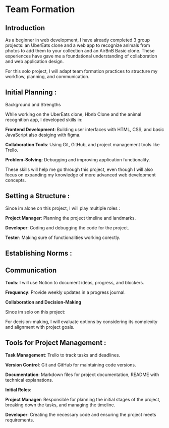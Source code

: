 # Team Formation

## Introduction

As a beginner in web development, I have already completed 3 group projects: an UberEats clone and a web app to recognize animals from photos to add them to your collection and an AirBnB Basic clone.
These experiences have gave me a foundational understanding of collaboration and web application design.

For this solo project, I will adapt team formation practices to structure my workflow, planning, and communication.

## Initial Planning :

Background and Strengths

While working on the UberEats clone, Hbnb Clone and the animal recognition app, I developed skills in:

**Frontend Development**: Building user interfaces with HTML, CSS, and basic JavaScript also desiging with figma.

**Collaboration Tools**: Using Git, GitHub, and project management tools like Trello.

**Problem-Solving**: Debugging and improving application functionality.

These skills will help me go through this project, even though I will also focus on expanding my knowledge of more advanced web development concepts.

## Setting a Structure :

Since im alone on this project, I will play multiple roles :

**Project Manager**: Planning the project timeline and landmarks.

**Developer**: Coding and debugging the code for the project.

**Tester**: Making sure of functionalities working corectly.

## Establishing Norms :

## Communication

**Tools**: I will use Notion to document ideas, progress, and blockers.

**Frequency**: Provide weekly updates in a progress journal.

**Collaboration and Decision-Making**

Since im solo on this project:

For decision-making, I will evaluate options by considering its complexity and alignment with project goals.

## Tools for Project Management :

**Task Management**: Trello to track tasks and deadlines.

**Version Control**: Git and GitHub for maintaining code versions.

**Documentation**: Markdown files for project documentation, README with technical explanations.

**Initial Roles**:

**Project Manager**: Responsible for planning the initial stages of the project, breaking down the tasks, and managing the timeline.

**Developer**: Creating the necessary code and ensuring the project meets requirements.

